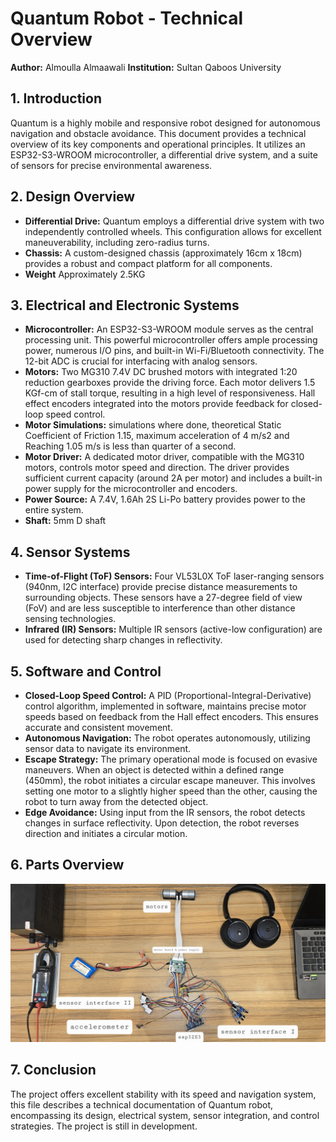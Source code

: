 # Quantum Robot - Technical Overview

**Author:** Almoulla Almaawali
**Institution:** Sultan Qaboos University


## 1. Introduction

Quantum is a highly mobile and responsive robot designed for autonomous navigation and obstacle avoidance.  This document provides a technical overview of its key components and operational principles.  It utilizes an ESP32-S3-WROOM microcontroller, a differential drive system, and a suite of sensors for precise environmental awareness.

## 2. Design Overview

*   **Differential Drive:** Quantum employs a differential drive system with two independently controlled wheels.  This configuration allows for excellent maneuverability, including zero-radius turns.
*   **Chassis:**  A custom-designed chassis (approximately 16cm x 18cm) provides a robust and compact platform for all components.
*    **Weight** Approximately 2.5KG

## 3. Electrical and Electronic Systems

*   **Microcontroller:**  An ESP32-S3-WROOM module serves as the central processing unit.  This powerful microcontroller offers ample processing power, numerous I/O pins, and built-in Wi-Fi/Bluetooth connectivity. The 12-bit ADC is crucial for interfacing with analog sensors.
*   **Motors:** Two MG310 7.4V DC brushed motors with integrated 1:20 reduction gearboxes provide the driving force. Each motor delivers 1.5 KGf-cm of stall torque, resulting in a high level of responsiveness.  Hall effect encoders integrated into the motors provide feedback for closed-loop speed control.
*  **Motor Simulations:** simulations where done, theoretical Static Coefficient of Friction 1.15, maximum acceleration of 4 m/s2 and Reaching 1.05 m/s is less than quarter of a second.
*   **Motor Driver:** A dedicated motor driver, compatible with the MG310 motors, controls motor speed and direction.  The driver provides sufficient current capacity (around 2A per motor) and includes a built-in power supply for the microcontroller and encoders.
*   **Power Source:** A 7.4V, 1.6Ah 2S Li-Po battery provides power to the entire system.
*   **Shaft:** 5mm D shaft

## 4. Sensor Systems

*   **Time-of-Flight (ToF) Sensors:** Four VL53L0X ToF laser-ranging sensors (940nm, I2C interface) provide precise distance measurements to surrounding objects.  These sensors have a 27-degree field of view (FoV) and are less susceptible to interference than other distance sensing technologies.
*   **Infrared (IR) Sensors:** Multiple IR sensors (active-low configuration) are used for detecting sharp changes in reflectivity.

## 5. Software and Control

*   **Closed-Loop Speed Control:**  A PID (Proportional-Integral-Derivative) control algorithm, implemented in software, maintains precise motor speeds based on feedback from the Hall effect encoders.  This ensures accurate and consistent movement.
*   **Autonomous Navigation:** The robot operates autonomously, utilizing sensor data to navigate its environment.
*   **Escape Strategy:**  The primary operational mode is focused on evasive maneuvers.  When an object is detected within a defined range (450mm), the robot initiates a circular escape maneuver.  This involves setting one motor to a slightly higher speed than the other, causing the robot to turn away from the detected object.
*  **Edge Avoidance:**  Using input from the IR sensors, the robot detects changes in surface reflectivity.  Upon detection, the robot reverses direction and initiates a circular motion.

## 6. Parts Overview
![Parts Overview](https://github.com/oulla898/QUANTUM-/blob/eec5027533dc6741bd1c5c335dc5ba3137be9a86/quantom%20parts.jpg?raw=true)

## 7. Conclusion
The project offers excellent stability with its speed and navigation system, this file describes a technical documentation of Quantum robot, encompassing its design, electrical system, sensor integration, and control strategies. The project is still in development.
